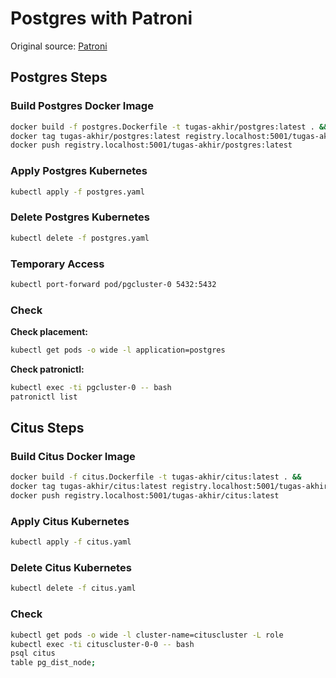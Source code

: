 # Postgres with Patroni

Original source: [Patroni](https://github.com/patroni/patroni/blob/master/kubernetes/README.md)

## Postgres Steps

### Build Postgres Docker Image

```bash
docker build -f postgres.Dockerfile -t tugas-akhir/postgres:latest . &&
docker tag tugas-akhir/postgres:latest registry.localhost:5001/tugas-akhir/postgres:latest &&
docker push registry.localhost:5001/tugas-akhir/postgres:latest
```

### Apply Postgres Kubernetes

```bash
kubectl apply -f postgres.yaml
```

### Delete Postgres Kubernetes

```bash
kubectl delete -f postgres.yaml
```

### Temporary Access

```bash
kubectl port-forward pod/pgcluster-0 5432:5432
```

### Check

**Check placement:**

```bash
kubectl get pods -o wide -l application=postgres
```

**Check patronictl:**

```bash
kubectl exec -ti pgcluster-0 -- bash
patronictl list
```

## Citus Steps

### Build Citus Docker Image

```bash
docker build -f citus.Dockerfile -t tugas-akhir/citus:latest . &&
docker tag tugas-akhir/citus:latest registry.localhost:5001/tugas-akhir/citus:latest &&
docker push registry.localhost:5001/tugas-akhir/citus:latest
```

### Apply Citus Kubernetes

```bash
kubectl apply -f citus.yaml
```

### Delete Citus Kubernetes

```bash
kubectl delete -f citus.yaml
```

### Check

```bash
kubectl get pods -o wide -l cluster-name=cituscluster -L role
kubectl exec -ti cituscluster-0-0 -- bash
psql citus
table pg_dist_node;
```
